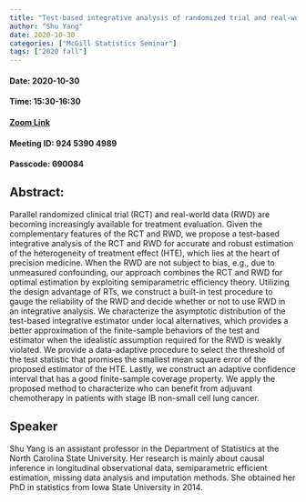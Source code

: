 ```yaml
---
title: "Test-based integrative analysis of randomized trial and real-world data for treatment heterogeneity estimation"
author: "Shu Yang"
date: 2020-10-30
categories: ["McGill Statistics Seminar"]
tags: ["2020 fall"]
---
```


#### Date: 2020-10-30
#### Time: 15:30-16:30

#### [Zoom Link](https://mcgill.zoom.us/j/92453904989?pwd=ZDR6RUMxTzNYK0ZiME9ObWtoMGJqdz09)
#### Meeting ID: 924 5390 4989
#### Passcode: 690084


## Abstract:

Parallel randomized clinical trial (RCT) and real-world data (RWD) are becoming increasingly available for treatment evaluation. Given the complementary features of the RCT and RWD, we propose a test-based integrative analysis of the RCT and RWD for accurate and robust estimation of the heterogeneity of treatment effect (HTE), which lies at the heart of precision medicine. When the RWD are not subject to bias, e.g., due to unmeasured confounding, our approach combines the RCT and RWD for optimal estimation by exploiting semiparametric efficiency theory. Utilizing the design advantage of RTs, we construct a built-in test procedure to gauge the reliability of the RWD and decide whether or not to use RWD in an integrative analysis. We characterize the asymptotic distribution of the test-based integrative estimator under local alternatives, which provides a better approximation of the finite-sample behaviors of the test and estimator when the idealistic assumption required for the RWD is weakly violated. We provide a data-adaptive procedure to select the threshold of the test statistic that promises the smallest mean square error of the proposed estimator of the HTE. Lastly, we construct an adaptive confidence interval that has a good finite-sample coverage property. We apply the proposed method to characterize who can benefit from adjuvant chemotherapy in patients with stage IB non-small cell lung cancer.

## Speaker

Shu Yang is an assistant professor in the Department of Statistics at the North Carolina State University. Her research is mainly about causal inference in longitudinal observational data, semiparametric efficient estimation, missing data analysis and imputation methods. She obtained her PhD in statistics from Iowa State University in 2014.
